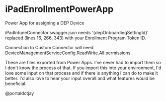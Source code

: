 # iPadEnrollmentPowerApp
Power App for assigning a DEP Device 

iPadIntuneConnector.swagger.json needs '{depOnboardingSettingId}' replaced (lines 16, 266, 343) with your Enrollment Program Token ID. 

Connection to Custom Connector will need DeviceManagementServiceConfig.ReadWrite.All permissions. 

These are files exported from Power Apps. I've never had to import them so I don't know the process of that. If you import this into your environment, I'd love some input on that process and if there is anything I can do to make it better. I'd also love to hear your input overall and what features would be beneficial. 

@portaldotjay
